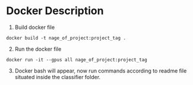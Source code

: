 # Docker Description

1. Build docker file
```
docker build -t nage_of_project:project_tag .
```

2. Run the docker file
```
docker run -it --gpus all nage_of_project:project_tag
```

3. Docker bash will appear, now run commands according to readme file situated inside the classifier folder.

